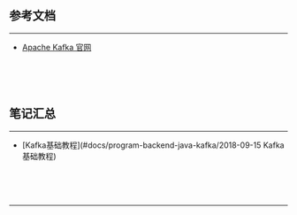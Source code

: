 ## 参考文档

---

* [Apache Kafka 官网](http://kafka.apache.org/)



<br/><br/><br/>



## 笔记汇总

---

* [Kafka基础教程](#docs/program-backend-java-kafka/2018-09-15 Kafka基础教程)



<br/><br/><br/>

---

